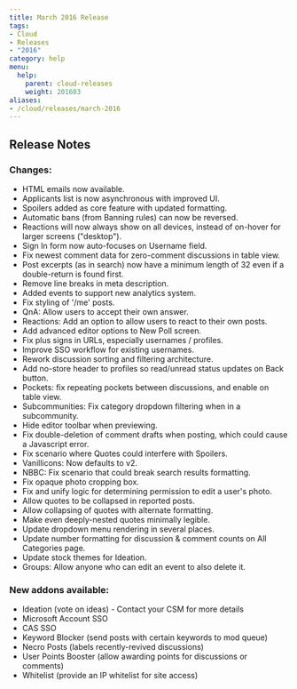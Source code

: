 ```yaml
---
title: March 2016 Release
tags:
- Cloud
- Releases
- "2016"
category: help
menu:
  help:
    parent: cloud-releases
    weight: 201603
aliases:
- /cloud/releases/march-2016
---
```

## Release Notes

### Changes:

* HTML emails now available.
* Applicants list is now asynchronous with improved UI.
* Spoilers added as core feature with updated formatting.
* Automatic bans (from Banning rules) can now be reversed.
* Reactions will now always show on all devices, instead of on-hover for larger screens ("desktop").
* Sign In form now auto-focuses on Username field.
* Fix newest comment data for zero-comment discussions in table view.
* Post excerpts (as in search) now have a minimum length of 32 even if a double-return is found first.
* Remove line breaks in meta description.
* Added events to support new analytics system.
* Fix styling of '/me' posts.
* QnA: Allow users to accept their own answer.
* Reactions: Add an option to allow users to react to their own posts.
* Add advanced editor options to New Poll screen.
* Fix plus signs in URLs, especially usernames / profiles.
* Improve SSO workflow for existing usernames.
* Rework discussion sorting and filtering architecture.
* Add no-store header to profiles so read/unread status updates on Back button.
* Pockets: fix repeating pockets between discussions, and enable on table view.
* Subcommunities: Fix category dropdown filtering when in a subcommunity.
* Hide editor toolbar when previewing.
* Fix double-deletion of comment drafts when posting, which could cause a Javascript error.
* Fix scenario where Quotes could interfere with Spoilers.
* Vanillicons: Now defaults to v2.
* NBBC: Fix scenario that could break search results formatting.
* Fix opaque photo cropping box.
* Fix and unify logic for determining permission to edit a user's photo.
* Allow quotes to be collapsed in reported posts.
* Allow collapsing of quotes with alternate formatting.
* Make even deeply-nested quotes minimally legible.
* Update dropdown menu rendering in several places.
* Update number formatting for discussion & comment counts on All Categories page.
* Update stock themes for Ideation.
* Groups: Allow anyone who can edit an event to also delete it.

### New addons available:

* Ideation (vote on ideas) - Contact your CSM for more details
* Microsoft Account SSO
* CAS SSO
* Keyword Blocker (send posts with certain keywords to mod queue)
* Necro Posts (labels recently-revived discussions)
* User Points Booster (allow awarding points for discussions or comments)
* Whitelist (provide an IP whitelist for site access)